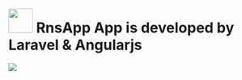 <img src="http://immobiliare.github.io/ApnsPHP/images/logo.png" width="48"> RnsApp App is developed by Laravel & Angularjs
==========================

<img src="https://github.com/CrazyCodes/RnsApp/blob/master/architecture.png?raw=true">
